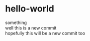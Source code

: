 # hello-world
something </br>
well this is a new commit </br> 
hopefully this will be a new commit too
